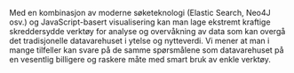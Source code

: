 Med en kombinasjon av moderne søketeknologi (Elastic Search, Neo4J osv.) og JavaScript-basert visualisering kan man lage ekstremt kraftige skreddersydde verktøy for analyse og overvåkning av data som kan overgå det tradisjonelle datavarehuset i ytelse og nytteverdi. Vi mener at man i mange tilfeller kan svare på de samme spørsmålene som datavarehuset på en vesentlig billigere og raskere måte med smart bruk av enkle verktøy. 